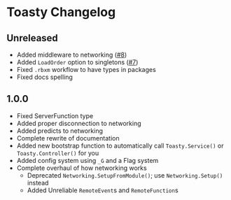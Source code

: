 # Toasty Changelog

## Unreleased

* Added middleware to networking ([#8])
* Added `LoadOrder` option to singletons ([#7])
* Fixed `.rbxm` workflow to have types in packages
* Fixed docs spelling

[#8]: https://github.com/Its-a-bit-random/Toasty/pull/8
[#7]: https://github.com/Its-a-bit-random/Toasty/pull/7

## 1.0.0

* Fixed ServerFunction type
* Added proper disconnection to networking
* Added predicts to networking
* Complete rewrite of documentation
* Added new bootstrap function to automatically call `Toasty.Service()` or `Toasty.Controller()` for you
* Added config system using `_G` and a Flag system
* Complete overhaul of how networking works
	* Deprecated `Networking.SetupFromModule()`; use `Networking.Setup()` instead
	* Added Unreliable `RemoteEvent`s and `RemoteFunction`s